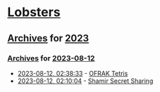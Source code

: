 # [Lobsters](../../../README.md)

## [Archives](../../index.md) for [2023](../index.md)

### [Archives](../../index.md) for [2023-08-12](index.md)

* [2023-08-12, 02:38:33](https://lobste.rs/s/krxg9k/ofrak_tetris) - [OFRAK Tetris](https://ofrak.com/tetris/)
* [2023-08-12, 02:10:04](https://lobste.rs/s/w2vdlr/shamir_secret_sharing) - [Shamir Secret Sharing](https://max.levch.in/post/724289457144070144/shamir-secret-sharing-its-3am-paul-the-head-of)
